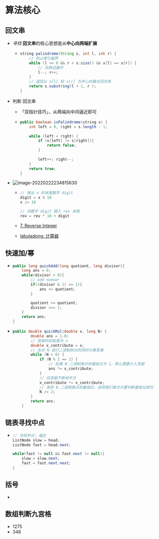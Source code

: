 # 算法核心

## 回文串

- *寻找* **回文串**的核心思想是从**中心向两端扩展**

  - ```java
    string palindrome(String s, int l, int r) {
        // 防止索引越界
        while (l >= 0 && r < s.size() && s[l] == s[r]) {
            // 向两边展开
            l--; r++;
        }
        // 返回以 s[l] 和 s[r] 为中心的最长回文串
        return s.substring(l + 1, r );
    }
    ```

- 判断 回文串

  - 「双指针技巧」，从两端向中间逼近即可

  - ```java
    public boolean isPalindrome(string s) {
        int left = 0, right = s.length - 1;
        
        while (left < right) {
            if (s[left] != s[right]){
                return false;
            }
                
            left++; right--;
        }
        return true;
    }
    ```


- ![image-20220222234815630](https://raw.githubusercontent.com/TWDH/Leetcode-From-Zero/pictures/img/image-20220222234815630.png)

  - ```java
    // 弹出 x 的末尾数字 digit
    digit = x % 10
    x /= 10
    
    // 将数字 digit 推入 rev 末尾
    rev = rev * 10 + digit
    ```

  - [7. Reverse Integer](https://leetcode-cn.com/problems/reverse-integer/)

  - [labuladong: 计算器](https://labuladong.github.io/algo/4/32/136/)


## 快速加/幂

- ```java
  public long quickAdd(long quotient, long divisor){
      long ans = 0;
      while(divisor > 0){
          // odd numver
          if((divisor & 1) == 1){
              ans += quotient;
          }
  
          quotient += quotient;
          divisor >>= 1;
      }
      return ans;
  }
  ```

- ```java
  public double quickMul(double x, long N) {
          double ans = 1.0;
          // 贡献的初始值为 x
          double x_contribute = x;
          // 在对 N 进行二进制拆分的同时计算答案
          while (N > 0) {
              if (N % 2 == 1) {
                  // 如果 N 二进制表示的最低位为 1，那么需要计入贡献
                  ans *= x_contribute;
              }
              // 将贡献不断地平方
              x_contribute *= x_contribute;
              // 舍弃 N 二进制表示的最低位，这样我们每次只要判断最低位即可
              N /= 2;
          }
          return ans;
      }
  ```

## 链表寻找中点

- ```java
  // 寻找中点: 偏左
  ListNode slow = head;
  ListNode fast = head.next;
  
  while(fast != null && fast.next != null){
      slow = slow.next;
      fast = fast.next.next;
  }
  ```


## 括号

- ```java
  
  ```
##  数组判断九宫格

- 1275
- 348